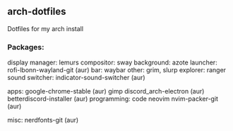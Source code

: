 ## arch-dotfiles
Dotfiles for my arch install

### Packages:
display manager: lemurs
compositor: sway
  background: azote
  launcher: rofi-lbonn-wayland-git (aur)
  bar: waybar
  other: grim, slurp
  explorer: ranger
  sound switcher: indicator-sound-switcher (aur)

apps:
  google-chrome-stable (aur)
  gimp
  discord_arch-electron (aur)
    betterdiscord-installer (aur)
programming:
  code
  neovim
    nvim-packer-git (aur)

misc:
  nerdfonts-git (aur)

